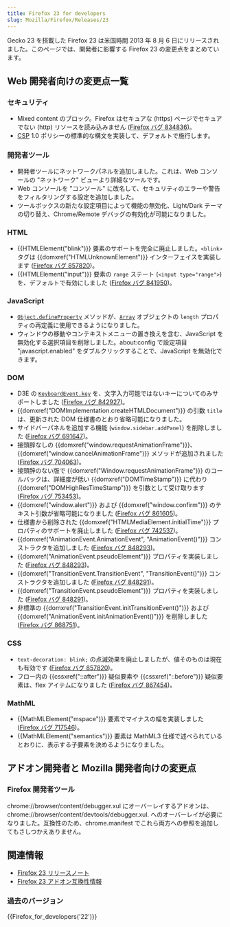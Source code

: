 ```yaml
---
title: Firefox 23 for developers
slug: Mozilla/Firefox/Releases/23
---
```


Gecko 23 を搭載した Firefox 23 は米国時間 2013 年 8 月 6 日にリリースされました。このページでは、開発者に影響する Firefox 23 の変更点をまとめています。

## Web 開発者向けの変更点一覧

### セキュリティ

- Mixed content のブロック。Firefox はセキュアな (https) ページでセキュアでない (http) リソースを読み込みません ([Firefox バグ 834836](https://bugzil.la/834836))。
- [CSP](/ja/docs/Security/CSP) 1.0 ポリシーの標準的な構文を実装して、デフォルトで施行します。

### 開発者ツール

- 開発者ツールにネットワークパネルを追加しました。これは、Web コンソールの "ネットワーク" ビューより詳細なツールです。
- Web コンソールを "コンソール" に改名して、セキュリティのエラーや警告をフィルタリングする設定を追加しました。
- ツールボックスの新たな設定項目によって機能の無効化、Light/Dark テーマの切り替え、Chrome/Remote デバッグの有効化が可能になりました。

### HTML

- {{HTMLElement("blink")}} 要素のサポートを完全に廃止しました。`<blink>` タグは {{domxref("HTMLUnknownElement")}} インターフェイスを実装します ([Firefox バグ 857820](https://bugzil.la/857820))。
- {{HTMLElement("input")}} 要素の `range` ステート (`<input type="range">`) を、デフォルトで有効にしました ([Firefox バグ 841950](https://bugzil.la/841950))。

### JavaScript

- [`Object.defineProperty`](/ja/docs/Web/JavaScript/Reference/Global_Objects/Object/defineProperty) メソッドが、[`Array`](/ja/docs/Web/JavaScript/Reference/Global_Objects/Array) オブジェクトの `length` プロパティの再定義に使用できるようになりました。
- ウィンドウの移動やコンテキストメニューの置き換えを含む、JavaScript を無効化する選択項目を削除しました。about:config で設定項目 "javascript.enabled" をダブルクリックすることで、JavaScript を無効化できます。

### DOM

- D3E の [`KeyboardEvent.key`](/ja/docs/DOM/KeyboardEvent#Key_names_and_Char_values) を、文字入力可能ではないキーについてのみサポートしました ([Firefox バグ 842927](https://bugzil.la/842927))。
- {{domxref("DOMImplementation.createHTMLDocument")}} の引数 `title` は、更新された DOM 仕様書のとおり省略可能になりました。
- サイドバーパネルを追加する機能 (`window.sidebar.addPanel`) を削除しました ([Firefox バグ 691647](https://bugzil.la/691647))。
- 接頭辞なしの {{domxref("window.requestAnimationFrame")}}、{{domxref("window.cancelAnimationFrame")}} メソッドが追加されました ([Firefox バグ 704063](https://bugzil.la/704063))。
- 接頭辞のない版で {{domxref("Window.requestAnimationFrame")}} のコールバックは、詳細度が低い {{domxref("DOMTimeStamp")}} に代わり {{domxref("DOMHighResTimeStamp")}} を引数として受け取ります ([Firefox バグ 753453](https://bugzil.la/753453))。
- {{domxref("window.alert")}} および {{domxref("window.confirm")}} のテキスト引数が省略可能になりました ([Firefox バグ 861605](https://bugzil.la/861605))。
- 仕様書から削除された {{domxref("HTMLMediaElement.initialTime")}} プロパティのサポートを廃止しました ([Firefox バグ 742537](https://bugzil.la/742537))。
- {{domxref("AnimationEvent.AnimationEvent", "AnimationEvent()")}} コンストラクタを追加しました ([Firefox バグ 848293](https://bugzil.la/848293))。
- {{domxref("AnimationEvent.pseudoElement")}} プロパティを実装しました ([Firefox バグ 848293](https://bugzil.la/848293))。
- {{domxref("TransitionEvent.TransitionEvent", "TransitionEvent()")}} コンストラクタを追加しました ([Firefox バグ 848291](https://bugzil.la/848291))。
- {{domxref("TransitionEvent.pseudoElement")}} プロパティを実装しました ([Firefox バグ 848291](https://bugzil.la/848291))。
- 非標準の {{domxref("TransitionEvent.initTransitionEvent()")}} および {{domxref("AnimationEvent.initAnimationEvent()")}} を削除しました ([Firefox バグ 868751](https://bugzil.la/868751))。

### CSS

- `text-decoration: blink;` の点滅効果を廃止しましたが、値そのものは現在も有効です ([Firefox バグ 857820](https://bugzil.la/857820))。
- フロー内の {{cssxref("::after")}} 疑似要素や {{cssxref("::before")}} 疑似要素は、flex アイテムになりました ([Firefox バグ 867454](https://bugzil.la/867454))。

### MathML

- {{MathMLElement("mspace")}} 要素でマイナスの幅を実装しました ([Firefox バグ 717546](https://bugzil.la/717546))。
- {{MathMLElement("semantics")}} 要素は MathML3 仕様で述べられているとおりに、表示する子要素を決めるようになりました。

## アドオン開発者と Mozilla 開発者向けの変更点

### Firefox 開発者ツール

chrome://browser/content/debugger.xul にオーバーレイするアドオンは、chrome://browser/content/devtools/debugger.xul. へのオーバーレイが必要になりました。互換性のため、chrome.manifest でこれら両方への参照を追加してもさしつかえありません。

## 関連情報

- [Firefox 23 リリースノート](http://www.mozilla.jp/firefox/23.0/releasenotes/)
- [Firefox 23 アドオン互換性情報](https://dev.mozilla.jp/2013/07/firefox-23-addon-compatibility/)

### 過去のバージョン

{{Firefox_for_developers('22')}}
